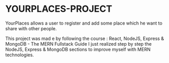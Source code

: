 # YOURPLACES-PROJECT
YourPlaces allows a user to register and add some place which he want to share with other people. 

This project was mad e by following the course : React, NodeJS, Express & MongoDB - The MERN Fullstack Guide
I just realized step by step the NodeJS, Express & MongoDB sections to improve myself with MERN technologies. 
